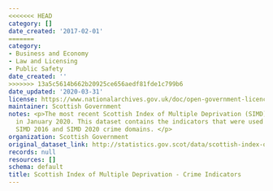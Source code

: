 ```yaml
---
<<<<<<< HEAD
category: []
date_created: '2017-02-01'
=======
category:
- Business and Economy
- Law and Licensing
- Public Safety
date_created: ''
>>>>>>> 13a5c5614b662b20925ce656aedf81fde1c799b6
date_updated: '2020-03-31'
license: https://www.nationalarchives.gov.uk/doc/open-government-licence/version/3/
maintainer: Scottish Government
notes: <p>The most recent Scottish Index of Multiple Deprivation (SIMD) was published
  in January 2020. This dataset contains the indicators that were used to calculate
  SIMD 2016 and SIMD 2020 crime domains. </p>
organization: Scottish Government
original_dataset_link: http://statistics.gov.scot/data/scottish-index-of-multiple-deprivation---crime-indicators
records: null
resources: []
schema: default
title: Scottish Index of Multiple Deprivation - Crime Indicators
---
```

